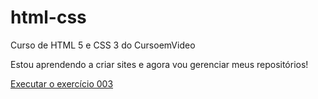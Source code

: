 # html-css
 Curso de HTML 5 e CSS 3 do CursoemVideo

 Estou aprendendo a criar sites e agora vou gerenciar meus repositórios!

<a href="https://lucas-sion.github.io/html-css/exercicios/ex001/index.html">Executar o exercício 003</a>